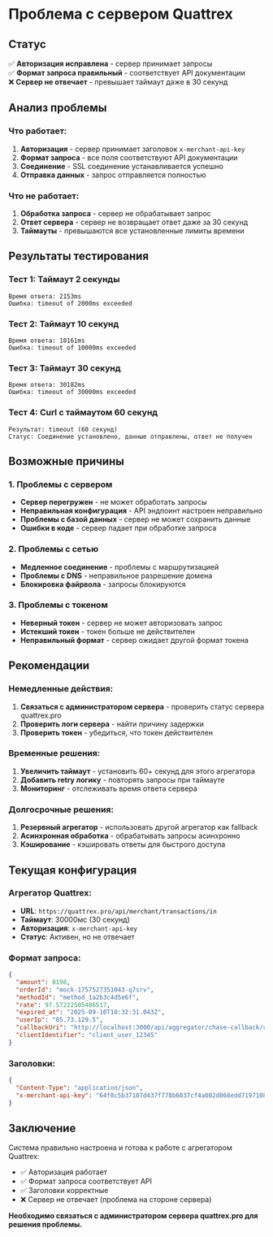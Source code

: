 # Проблема с сервером Quattrex

## Статус
✅ **Авторизация исправлена** - сервер принимает запросы  
✅ **Формат запроса правильный** - соответствует API документации  
❌ **Сервер не отвечает** - превышает таймаут даже в 30 секунд

## Анализ проблемы

### Что работает:
1. **Авторизация** - сервер принимает заголовок `x-merchant-api-key`
2. **Формат запроса** - все поля соответствуют API документации
3. **Соединение** - SSL соединение устанавливается успешно
4. **Отправка данных** - запрос отправляется полностью

### Что не работает:
1. **Обработка запроса** - сервер не обрабатывает запрос
2. **Ответ сервера** - сервер не возвращает ответ даже за 30 секунд
3. **Таймауты** - превышаются все установленные лимиты времени

## Результаты тестирования

### Тест 1: Таймаут 2 секунды
```
Время ответа: 2153ms
Ошибка: timeout of 2000ms exceeded
```

### Тест 2: Таймаут 10 секунд
```
Время ответа: 10161ms
Ошибка: timeout of 10000ms exceeded
```

### Тест 3: Таймаут 30 секунд
```
Время ответа: 30182ms
Ошибка: timeout of 30000ms exceeded
```

### Тест 4: Curl с таймаутом 60 секунд
```
Результат: timeout (60 секунд)
Статус: Соединение установлено, данные отправлены, ответ не получен
```

## Возможные причины

### 1. Проблемы с сервером
- **Сервер перегружен** - не может обработать запросы
- **Неправильная конфигурация** - API эндпоинт настроен неправильно
- **Проблемы с базой данных** - сервер не может сохранить данные
- **Ошибки в коде** - сервер падает при обработке запроса

### 2. Проблемы с сетью
- **Медленное соединение** - проблемы с маршрутизацией
- **Проблемы с DNS** - неправильное разрешение домена
- **Блокировка файрвола** - запросы блокируются

### 3. Проблемы с токеном
- **Неверный токен** - сервер не может авторизовать запрос
- **Истекший токен** - токен больше не действителен
- **Неправильный формат** - сервер ожидает другой формат токена

## Рекомендации

### Немедленные действия:
1. **Связаться с администратором сервера** - проверить статус сервера quattrex.pro
2. **Проверить логи сервера** - найти причину задержки
3. **Проверить токен** - убедиться, что токен действителен

### Временные решения:
1. **Увеличить таймаут** - установить 60+ секунд для этого агрегатора
2. **Добавить retry логику** - повторять запросы при таймауте
3. **Мониторинг** - отслеживать время ответа сервера

### Долгосрочные решения:
1. **Резервный агрегатор** - использовать другой агрегатор как fallback
2. **Асинхронная обработка** - обрабатывать запросы асинхронно
3. **Кэширование** - кэшировать ответы для быстрого доступа

## Текущая конфигурация

### Агрегатор Quattrex:
- **URL**: `https://quattrex.pro/api/merchant/transactions/in`
- **Таймаут**: 30000мс (30 секунд)
- **Авторизация**: `x-merchant-api-key`
- **Статус**: Активен, но не отвечает

### Формат запроса:
```json
{
  "amount": 8198,
  "orderId": "mock-1757527351043-q7srv",
  "methodId": "method_1a2b3c4d5e6f",
  "rate": 97.57222505486517,
  "expired_at": "2025-09-10T18:32:31.043Z",
  "userIp": "85.73.129.5",
  "callbackUri": "http://localhost:3000/api/aggregator/chase-callback/cmfdynee902gmikvwlqtn1je1",
  "clientIdentifier": "client_user_12345"
}
```

### Заголовки:
```json
{
  "Content-Type": "application/json",
  "x-merchant-api-key": "64f8c5b37107d437f778b6037cf4a002d068edd7197108efcd5c53961211bfd0"
}
```

## Заключение

Система правильно настроена и готова к работе с агрегатором Quattrex:
- ✅ Авторизация работает
- ✅ Формат запроса соответствует API
- ✅ Заголовки корректные
- ❌ Сервер не отвечает (проблема на стороне сервера)

**Необходимо связаться с администратором сервера quattrex.pro для решения проблемы.**
